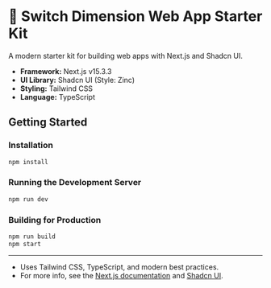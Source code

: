 # 🚀 Switch Dimension Web App Starter Kit

A modern starter kit for building web apps with Next.js and Shadcn UI.

- **Framework:** Next.js v15.3.3
- **UI Library:** Shadcn UI (Style: Zinc)
- **Styling:** Tailwind CSS
- **Language:** TypeScript

## Getting Started

### Installation

```bash
npm install
```

### Running the Development Server

```bash
npm run dev
```

### Building for Production

```bash
npm run build
npm start
```

---

- Uses Tailwind CSS, TypeScript, and modern best practices.
- For more info, see the [Next.js documentation](https://nextjs.org/docs) and [Shadcn UI](https://ui.shadcn.com/).
